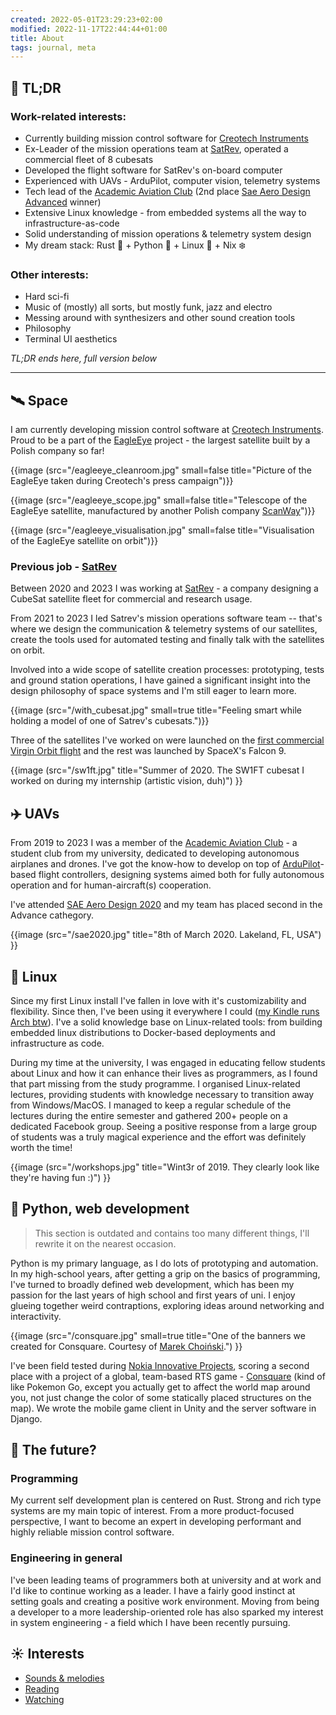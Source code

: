 ```yaml
---
created: 2022-05-01T23:29:23+02:00
modified: 2022-11-17T22:44:44+01:00
title: About
tags: journal, meta
---
```


## 📖 TL;DR

### Work-related interests:

- Currently building mission control software for [Creotech
  Instruments](https://creotech.pl/)
- Ex-Leader of the mission operations team at
  [SatRev](https://satrevolution.com/), operated a commercial fleet of 8
  cubesats
- Developed the flight software for SatRev's on-board computer
- Experienced with UAVs - ArduPilot, computer vision, telemetry systems
- Tech lead of the [Academic Aviation Club](http://akl.pwr.edu.pl) (2nd place
  [Sae Aero Design Advanced](https://www.saeaerodesign.com/) winner)
- Extensive Linux knowledge - from embedded systems all the way to infrastructure-as-code
- Solid understanding of mission operations & telemetry system design
- My dream stack: Rust 🦀 + Python 🐍 + Linux 🐧 + Nix ❄️

### Other interests:

- Hard sci-fi
- Music of (mostly) all sorts, but mostly funk, jazz and electro
- Messing around with synthesizers and other sound creation tools
- Philosophy
- Terminal UI aesthetics

*TL;DR ends here, full version below*

---


## 🛰️ Space

I am currently developing mission control software at [Creotech
Instruments](https://creotech.pl/). Proud to be a part of the
[EagleEye](https://creotech.pl/news/the-polish-satellite-eagleeye-is-a-breakthrough-project-for-the-space-sector/)
project - the largest satellite built by a Polish company so far!

{{image (src="/eagleeye_cleanroom.jpg" small=false title="Picture of the EagleEye taken during Creotech's press campaign")}}

{{image (src="/eagleeye_scope.jpg" small=false title="Telescope of the EagleEye satellite, manufactured by another Polish company [ScanWay](https://scanway.space/)")}}

{{image (src="/eagleeye_visualisation.jpg" small=false title="Visualisation of the EagleEye satellite on orbit")}}



### Previous job - [SatRev](https://satrev.space/)

Between 2020 and 2023 I was working at [SatRev](https://satrev.space/) - a
company designing a CubeSat satellite fleet for commercial and research usage.

From 2021 to 2023 I led Satrev's mission operations software team -- that's
where we design the communication & telemetry systems of our satellites, create
the tools used for automated testing and finally talk with the satellites on
orbit.

Involved into a wide scope of satellite creation processes: prototyping, tests and ground station operations,
I have gained a significant insight into the design philosophy of space systems and I'm still eager to learn more.

{{image (src="/with_cubesat.jpg" small=true title="Feeling smart while holding a model of one of Satrev's cubesats.")}}

Three of the satellites I've worked on were launched on the [first commercial
Virgin Orbit
flight](https://virginorbit.com/the-latest/virgin-orbit-selected-to-launch-satrevolutions-constellation-of-constellations/)
and the rest was launched by SpaceX's Falcon 9.

{{image (src="/sw1ft.jpg" title="Summer of 2020. The SW1FT cubesat I worked on during my internship (artistic vision, duh)") }}


## ✈️ UAVs

From 2019 to 2023 I was a member of the [Academic Aviation
Club](http://akl.pwr.edu.pl) - a student club from my university, dedicated to
developing autonomous airplanes and drones. I've got the know-how to develop on
top of [ArduPilot](https://github.com/ArduPilot/ardupilot)-based flight
controllers, designing systems aimed both for fully autonomous operation and
for human-aircraft(s) cooperation.

I've attended [SAE Aero Design 2020](https://www.saeaerodesign.com/) and my team has placed second in the Advance cathegory.

{{image (src="/sae2020.jpg" title="8th of March 2020. Lakeland, FL, USA") }}

## 🐧 Linux

Since my first Linux install I've fallen in love with it's customizability and
flexibility. Since then, I've been using it everywhere I could ([my Kindle
runs Arch btw](https://github.com/Wint3rmute/arch-linux-on-kindle)). I've a
solid knowledge base on Linux-related tools: from building embedded linux
distributions to Docker-based deployments and infrastructure as code.

During my time at the university, I was engaged in educating fellow students
about Linux and how it can enhance their lives as programmers, as I found that
part missing from the study programme. I organised Linux-related lectures,
providing students with knowledge necessary to transition away from
Windows/MacOS. I managed to keep a regular schedule of the lectures during the
entire semester and gathered 200+ people on a dedicated Facebook group.
Seeing a positive response from a large group of students was a truly
magical experience and the effort was definitely worth the time!

{{image (src="/workshops.jpg" title="Wint3r of 2019. They clearly look like they're having fun :)") }}

## 🐍 Python, web development

> This section is outdated and contains too many different things, I'll rewrite
> it on the nearest occasion.

Python is my primary language, as I do lots of prototyping and automation. In
my high-school years, after getting a grip on the basics of programming, I've
turned to broadly defined web development, which has been my passion for the
last years of high school and first years of uni. I enjoy glueing together
weird contraptions, exploring ideas around networking and interactivity.

{{image (src="/consquare.jpg" small=true title="One of the banners we created for Consquare. Courtesy of [Marek Choiński](https://marekchoinski.com/).") }}

I've been field tested during [Nokia Innovative
Projects](https://github.com/nokia-wroclaw/innovativeprojects), scoring a
second place with a project of a global, team-based RTS game -
[Consquare](https://marekchoinski.com/consquare/) (kind of like Pokemon Go,
except you actually get to affect the world map around you, not just change the
color of some statically placed structures on the map). We wrote the mobile
game client in Unity and the server software in Django.

## 🌌 The future?

### Programming

My current self development plan is centered on Rust. Strong and rich type
systems are my main topic of interest. From a more product-focused perspective,
I want to become an expert in developing performant and highly reliable mission
control software.

### Engineering in general

I've been leading teams of programmers both at university and at work and I'd
like to continue working as a leader. I have a fairly good instinct at setting
goals and creating a positive work environment. Moving from being a developer
to a more leadership-oriented role has also sparked my interest in system
engineering - a field which I have been recently pursuing.

## ☀️ Interests

- [Sounds & melodies](/sounds)
- [Reading](/reading)
- [Watching](/watching)
